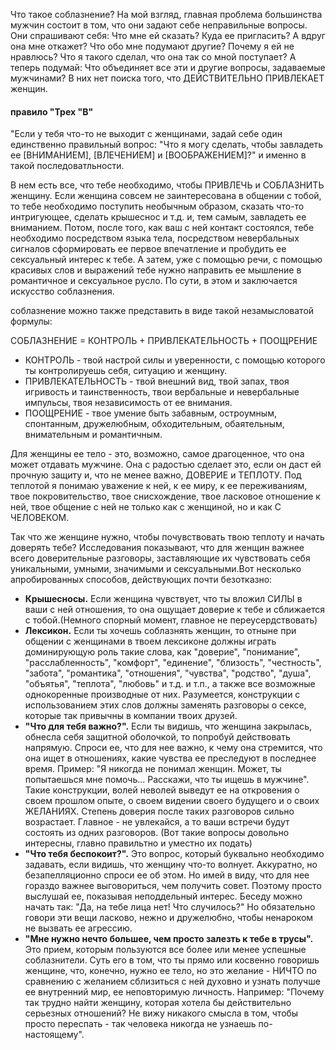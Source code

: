 Что такое соблазнение? На мой взгляд, главная проблема большинства мужчин состоит в том, что они задают себе неправильные вопросы. Они спрашивают себя: Что мне ей сказать? Куда ее пригласить? А вдруг она мне откажет? Что обо мне подумают другие? Почему я ей не нравлюсь? Что я такого сделал, что она так со мной поступает? А теперь подумай: Что объединяет все эти и другие вопросы, задаваемые мужчинами?  В них нет поиска того, что ДЕЙСТВИТЕЛЬНО ПРИВЛЕКАЕТ женщин.

#### правило "Трех "В"

"Если у тебя что-то не выходит с женщинами, задай себе один единственно правильный вопрос: "Что я могу сделать, чтобы завладеть ее [ВНИМАНИЕМ], [ВЛЕЧЕНИЕМ] и [ВООБРАЖЕНИЕМ]?" и именно в такой последоватльности.

В нем есть все, что тебе необходимо, чтобы ПРИВЛЕЧЬ и СОБЛАЗНИТЬ женщину. Если женщина совсем не заинтересована в общении с тобой, то тебе необходимо поступить необычным образом, сказать что-то интригующее, сделать крышеснос и т.д. и, тем самым, завладеть ее вниманием. Потом, после того, как ваш с ней контакт состоялся, тебе необходимо посредством языка тела, посредством невербальных сигналов сформировать ее первое впечатление и пробудить ее сексуальный интерес к тебе. А затем, уже с помощью речи, с помощью красивых слов и выражений тебе нужно направить ее мышление в романтичное и сексуальное русло. По сути, в этом и заключается искусство соблазнения.

соблазнение можно также представить в виде такой незамысловатой формулы:  
  
СОБЛАЗНЕНИЕ = КОНТРОЛЬ + ПРИВЛЕКАТЕЛЬНОСТЬ + ПООЩРЕНИЕ

* КОНТРОЛЬ - твой настрой силы и уверенности, с помощью которого ты контролируешь себя, ситуацию и женщину.
* ПРИВЛЕКАТЕЛЬНОСТЬ - твой внешний вид, твой запах, твоя игривость и таинственность, твои вербальные и невербальные импульсы, твоя независимость от ее внимания.
* ПООЩРЕНИЕ - твое умение быть забавным, остроумным, спонтанным, дружелюбным, обходительным, обаятельным, внимательным и романтичным.

Для женщины ее тело - это, возможно, самое драгоценное, что она может отдавать мужчине. Она с радостью сделает это, если он даст ей прочную защиту и, что не менее важно, ДОВЕРИЕ и ТЕПЛОТУ. Под теплотой я понимаю уважение к ней, к ее миру, к ее переживаниям, твое покровительство, твое снисхождение, твое ласковое отношение к ней, твое общение с ней не только как с женщиной, но и как С ЧЕЛОВЕКОМ.

Так что же женщине нужно, чтобы почувствовать твою теплоту и начать доверять тебе? Исследования показывают, что для женщин важнее всего доверительные разговоры, заставляющие их чувствовать себя уникальными, умными, значимыми и сексуальными.Вот несколько апробированных способов, действующих почти безотказно:

* **Крышесносы.** Если женщина чувствует, что ты вложил СИЛЫ в ваши с ней отношения, то она ощущает доверие к тебе и сближается с тобой.(Немного спорный момент, главное не переусердствовать)
* **Лексикон.** Если ты хочешь соблазнять женщин, то отныне при общении с женщинами в твоем лексиконе должны играть доминирующую роль такие слова, как "доверие", "понимание", "расслабленность", "комфорт", "единение", "близость", "честность", "забота", "романтика", "отношения", "чувства", "родство", "душа", "объятья", "теплота", "любовь" и т.д. и т.п., а также все возможные однокоренные производные от них. Разумеется, конструкции с использованием этих слов должны заменять разговоры о сексе, которые так привычны в компании твоих друзей.
* **"Что для тебя важно?".** Если ты видишь, что женщина закрылась, обнесла себя защитной оболочкой, то попробуй действовать напрямую. Спроси ее, что для нее важно, к чему она стремится, что она ищет в отношениях, какие чувства ее преследуют в последнее время. Пример: "Я никогда не понимал женщин. Может, ты попытаешься мне помочь... Расскажи, что ты ищешь в мужчине". Такие конструкции, волей неволей выведут ее на откровения о своем прошлом опыте, о своем видении своего будущего и о своих ЖЕЛАНИЯХ. Степень доверия после таких разговоров сильно возрастает. Главное - не увлекайся, а то ваши встречи будут состоять из одних разговоров. (Вот такие вопросы довольно интересны, главно правильтно и уместно их подать)
* **"Что тебя беспокоит?".** Это вопрос, который буквально необходимо задавать, если видишь, что женщину что-то волнует. Аккуратно, но безапелляционно спроси ее об этом. Но имей в виду, что для нее гораздо важнее выговориться, чем получить совет. Поэтому просто выслушай ее, показывая неподдельный интерес. Беседу можно начать так: "Да, на тебе лица нет! Что случилось?" Но обязательно говори эти вещи ласково, нежно и дружелюбно, чтобы ненароком не вызвать ее агрессию.
* **"Мне нужно нечто большее, чем просто залезть к тебе в трусы".** Это прием, которым пользуются все более или менее успешные соблазнители. Суть его в том, что ты прямо или косвенно говоришь женщине, что, конечно, нужно ее тело, но это желание - НИЧТО по сравнению с желанием сблизиться с ней духовно и узнать получше ее внутренний мир, ее неповторимую личность. Например: "Почему так трудно найти женщину, которая хотела бы действительно серьезных отношений? Не вижу никакого смысла в том, чтобы просто переспать - так человека никогда не узнаешь по-настоящему".